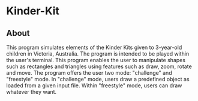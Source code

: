 # Kinder-Kit
## About
This program simulates elements of the Kinder Kits given to 3-year-old children in Victoria, Australia. The program is intended to be played within the user's terminal. This program enables the user to manipulate shapes such as rectangles and triangles using features such as draw, zoom, rotate and move. The program offers the user two mode: "challenge" and "freestyle" mode. In "challenge" mode, users draw a predefined object 
as loaded from a given input file. Within "freestyle" mode, users can draw whatever they want. 

